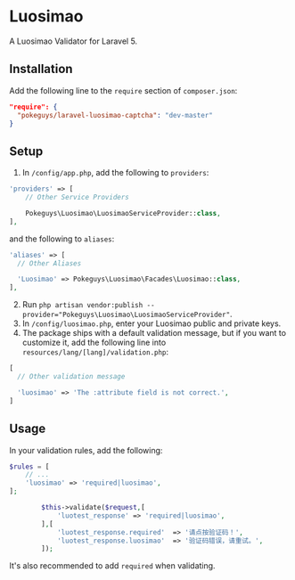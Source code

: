 Luosimao
=========

A Luosimao Validator for Laravel 5.

## Installation

Add the following line to the `require` section of `composer.json`:

```json
"require": {
  "pokeguys/laravel-luosimao-captcha": "dev-master"
}
```

## Setup

1. In `/config/app.php`, add the following to `providers`:
```php
'providers' => [
    // Other Service Providers

    Pokeguys\Luosimao\LuosimaoServiceProvider::class,
],
```
and the following to `aliases`:
```php
'aliases' => [
  // Other Aliases

  'Luosimao' => Pokeguys\Luosimao\Facades\Luosimao::class,
],
```
2. Run `php artisan vendor:publish --provider="Pokeguys\Luosimao\LuosimaoServiceProvider"`.
3. In `/config/luosimao.php`, enter your Luosimao public and private keys.
4. The package ships with a default validation message, but if you want to customize it, add the following line into `resources/lang/[lang]/validation.php`:
```php
[
  // Other validation message

  'luosimao' => 'The :attribute field is not correct.',
]
```

## Usage
In your validation rules, add the following:

```php
$rules = [
    // ...
    'luosimao' => 'required|luosimao',
];
```

```php
        $this->validate($request,[
            'luotest_response' => 'required|luosimao',
        ],[
            'luotest_response.required'  => '请点按验证码！',
            'luotest_response.luosimao'  => '验证码错误，请重试。',
        ]);

```

It's also recommended to add `required` when validating.
